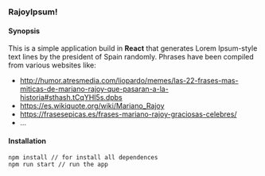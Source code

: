 ### __RajoyIpsum!__

#### Synopsis

This is a simple application build in **React** that generates Lorem Ipsum-style text lines by the president of Spain randomly.
Phrases have been compiled from various websites like:

- http://humor.atresmedia.com/liopardo/memes/las-22-frases-mas-miticas-de-mariano-rajoy-que-pasaran-a-la-historia#sthash.tCqYHI5s.dpbs
- https://es.wikiquote.org/wiki/Mariano_Rajoy
- https://frasesepicas.es/frases-mariano-rajoy-graciosas-celebres/
- ...

#### Installation

```console
npm install // for install all dependences
npm run start // run the app
```


